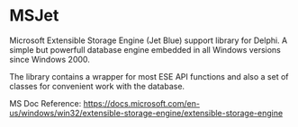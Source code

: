# MSJet
Microsoft Extensible Storage Engine (Jet Blue) support library for Delphi.
A simple but powerfull database engine embedded in all Windows versions since Windows 2000.

The library contains a wrapper for most ESE API functions and also a set of classes for convenient work with the database.

MS Doc Reference:
https://docs.microsoft.com/en-us/windows/win32/extensible-storage-engine/extensible-storage-engine
